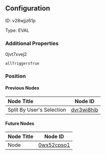 # 
## Configuration
ID:  v28wjjz61p

Type: EVAL 







### Additional Properties
0jvt7xvej2
```string 
allTriggersTrue
```





### Position

#### Previous Nodes
| Node Title | Node ID |
| :------------- | ------------ |
| Split By User&#39;s Selection | [dvr3wi8hib](./dvr3wi8hib.md) | 
 
 #### Future Nodes
| Node Title | Node ID |
| :------------- | ------------ |
| Node |[0wx52cpso1](./0wx52cpso1.md) | 